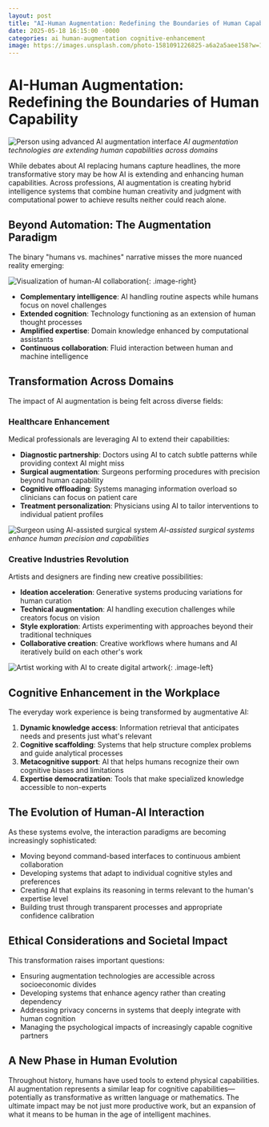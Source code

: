 ```yaml
---
layout: post
title: "AI-Human Augmentation: Redefining the Boundaries of Human Capability"
date: 2025-05-18 16:15:00 -0000
categories: ai human-augmentation cognitive-enhancement
image: https://images.unsplash.com/photo-1581091226825-a6a2a5aee158?w=1200&h=600&crop=entropy&fit=crop
---
```


# AI-Human Augmentation: Redefining the Boundaries of Human Capability

![Person using advanced AI augmentation interface](https://images.unsplash.com/photo-1581091226825-a6a2a5aee158?w=1200&h=600&crop=entropy&fit=crop)
*AI augmentation technologies are extending human capabilities across domains*

While debates about AI replacing humans capture headlines, the more transformative story may be how AI is extending and enhancing human capabilities. Across professions, AI augmentation is creating hybrid intelligence systems that combine human creativity and judgment with computational power to achieve results neither could reach alone.

## Beyond Automation: The Augmentation Paradigm

The binary "humans vs. machines" narrative misses the more nuanced reality emerging:

![Visualization of human-AI collaboration](https://images.unsplash.com/photo-1591453089816-0fbb971b454c?w=800&h=500&crop=entropy&fit=crop){: .image-right}

- **Complementary intelligence**: AI handling routine aspects while humans focus on novel challenges
- **Extended cognition**: Technology functioning as an extension of human thought processes
- **Amplified expertise**: Domain knowledge enhanced by computational assistants
- **Continuous collaboration**: Fluid interaction between human and machine intelligence

## Transformation Across Domains

The impact of AI augmentation is being felt across diverse fields:

### Healthcare Enhancement

Medical professionals are leveraging AI to extend their capabilities:

- **Diagnostic partnership**: Doctors using AI to catch subtle patterns while providing context AI might miss
- **Surgical augmentation**: Surgeons performing procedures with precision beyond human capability
- **Cognitive offloading**: Systems managing information overload so clinicians can focus on patient care
- **Treatment personalization**: Physicians using AI to tailor interventions to individual patient profiles

![Surgeon using AI-assisted surgical system](https://images.unsplash.com/photo-1551076805-e1869033e561?w=800&h=500&crop=entropy&fit=crop)
*AI-assisted surgical systems enhance human precision and capabilities*

### Creative Industries Revolution

Artists and designers are finding new creative possibilities:

- **Ideation acceleration**: Generative systems producing variations for human curation
- **Technical augmentation**: AI handling execution challenges while creators focus on vision
- **Style exploration**: Artists experimenting with approaches beyond their traditional techniques
- **Collaborative creation**: Creative workflows where humans and AI iteratively build on each other's work

![Artist working with AI to create digital artwork](https://images.unsplash.com/photo-1617791160588-241658c0f566?w=800&h=500&crop=entropy&fit=crop){: .image-left}

## Cognitive Enhancement in the Workplace

The everyday work experience is being transformed by augmentative AI:

1. **Dynamic knowledge access**: Information retrieval that anticipates needs and presents just what's relevant
2. **Cognitive scaffolding**: Systems that help structure complex problems and guide analytical processes
3. **Metacognitive support**: AI that helps humans recognize their own cognitive biases and limitations
4. **Expertise democratization**: Tools that make specialized knowledge accessible to non-experts

## The Evolution of Human-AI Interaction

As these systems evolve, the interaction paradigms are becoming increasingly sophisticated:

- Moving beyond command-based interfaces to continuous ambient collaboration
- Developing systems that adapt to individual cognitive styles and preferences
- Creating AI that explains its reasoning in terms relevant to the human's expertise level
- Building trust through transparent processes and appropriate confidence calibration

## Ethical Considerations and Societal Impact

This transformation raises important questions:

- Ensuring augmentation technologies are accessible across socioeconomic divides
- Developing systems that enhance agency rather than creating dependency
- Addressing privacy concerns in systems that deeply integrate with human cognition
- Managing the psychological impacts of increasingly capable cognitive partners

## A New Phase in Human Evolution

Throughout history, humans have used tools to extend physical capabilities. AI augmentation represents a similar leap for cognitive capabilities—potentially as transformative as written language or mathematics. The ultimate impact may be not just more productive work, but an expansion of what it means to be human in the age of intelligent machines.
